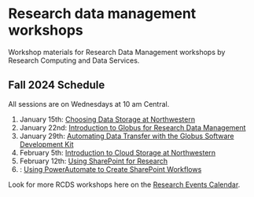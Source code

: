 # Research data management workshops
Workshop materials for Research Data Management workshops by Research Computing and Data Services.

## Fall 2024 Schedule
All sessions are on Wednesdays at 10 am Central.
1. January 15th: [Choosing Data Storage at Northwestern](https://planitpurple.northwestern.edu/event/622679)
2. January 22nd: [Introduction to Globus for Research Data Management](https://planitpurple.northwestern.edu/event/622680)
3. January 29th: [Automating Data Transfer with the Globus Software Development Kit](https://planitpurple.northwestern.edu/event/622671)
4. February 5th: [Introduction to Cloud Storage at Northwestern](https://planitpurple.northwestern.edu/event/622677)
5. February 12th: [Using SharePoint for Research](https://planitpurple.northwestern.edu/event/622683)
6. : [Using PowerAutomate to Create SharePoint Workflows](https://planitpurple.northwestern.edu/event/622686)

Look for more RCDS workshops here on the [Research Events Calendar](https://planitpurple.northwestern.edu/calendar/4661).
